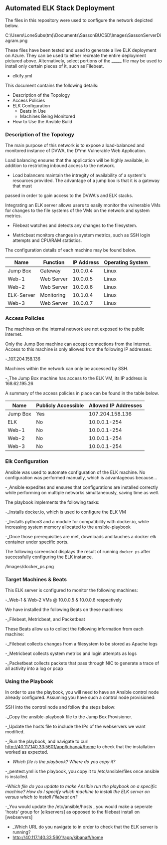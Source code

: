 ## Automated ELK Stack Deployment

The files in this repository were used to configure the network depicted below.

C:\Users\LoneSubs(tm)\Documents\SassonBUCSD\Images\SassonServerDiagram.png

These files have been tested and used to generate a live ELK deployment on Azure. They can be used to either recreate the entire deployment pictured above. Alternatively, select portions of the _____ file may be used to install only certain pieces of it, such as Filebeat.

  - elkify.yml

This document contains the following details:
- Description of the Topology
- Access Policies
- ELK Configuration
  - Beats in Use
  - Machines Being Monitored
- How to Use the Ansible Build


### Description of the Topology

The main purpose of this network is to expose a load-balanced and monitored instance of DVWA, the D*mn Vulnerable Web Application.

Load balancing ensures that the application will be highly available, in addition to restricting inbound access to the network.

- Load balancers maintain the intregity of availability of a system's resources provided. The advantage of a jump box is that it is a gateway that must

passed in order to gain access to the DVWA's and ELK stacks.

Integrating an ELK server allows users to easily monitor the vulnerable VMs for changes to the file systems of the VMs on the network and system metrics.

- Filebeat watches and detects any changes to the filesystem.

- Metricbeat monitors changes in system metrics, such as SSH login attempts and CPU/RAM statistics.

The configuration details of each machine may be found below.

| Name     | Function | IP Address | Operating System |
|----------|----------|------------|------------------|
| Jump Box | Gateway  | 10.0.0.4   | Linux            |
| Web-1    |Web Server| 10.0.0.5   | Linux            |
| Web-2    |Web Server| 10.0.0.6   | Linux            |
|ELK-Server|Monitoring| 10.1.0.4   | Linux            |
| Web-3    |Web Server| 10.0.0.7   | Linux            |

### Access Policies

The machines on the internal network are not exposed to the public Internet. 

Only the Jump Box machine can accept connections from the Internet. Access to this machine is only allowed from the following IP addresses:

-_107.204.158.136

Machines within the network can only be accessed by SSH.

-_The Jump Box machine has access to the ELK VM, its IP address is 168.62.195.26

A summary of the access policies in place can be found in the table below.

| Name     | Publicly Accessible | Allowed IP Addresses |
|----------|---------------------|----------------------|
| Jump Box | Yes                 | 107.204.158.136      |
|   ELK    | No                  | 10.0.0.1-254         |
|   Web-1  | No                  | 10.0.0.1-254         |
|   Web-2  | No                  | 10.0.0.1-254         |
|   Web-3  | No                  | 10.0.0.1-254         |
### Elk Configuration

Ansible was used to automate configuration of the ELK machine. No configuration was performed manually, which is advantageous because...

-_Ansible expedites and ensures that configurations are installed correctly while performing on multiple networks simultaneously, saving time as well.

The playbook implements the following tasks:

-_Installs docker.io, which is used to configure the ELK VM

-_Installs python3 and a module for compatibility with docker.io, while increasing system memory allocated to the ansible-playbook

-_Once those prerequisities are met, downloads and lauches a docker elk container under specific ports.

The following screenshot displays the result of running `docker ps` after successfully configuring the ELK instance.

 /Images/docker_ps.png

### Target Machines & Beats
This ELK server is configured to monitor the following machines:

-_Web-1 & Web-2 VMs @ 10.0.0.5 & 10.0.0.6 respectively

We have installed the following Beats on these machines:

-_Filebeat, Metricbeat, and Packetbeat

These Beats allow us to collect the following information from each machine:

-_Filebeat collects changes from a filesystem to be stored as Apache logs

-_Metricbeat collects system metrics and login attempts as logs

-_Packetbeat collects packets that pass through NIC to generate a trace of all activity into a log or pcap

### Using the Playbook
In order to use the playbook, you will need to have an Ansible control node already configured. Assuming you have such a control node provisioned: 

SSH into the control node and follow the steps below:

-_Copy the ansible-playbook file to the Jump Box Provisioner.

-_Update the hosts file to include the IPs of the webservers we want modified.

-_Run the playbook, and navigate to curl http://40.117.140.33:5601/app/kibana#/home to check that the installation worked as expected.

- _Which file is the playbook? Where do you copy it?_

-_pentest.yml is the playbook, you copy it to /etc/ansible/files once ansible is installed.

-_Which file do you update to make Ansible run the playbook on a specific machine? How do I specify which machine to install the ELK server on versus which to install Filebeat on?_

-_You would update the /etc/ansible/hosts , you would make a seperate 'hosts' group for [elkservers] as opposed to the filebeat install on [webservers]

- _Which URL do you navigate to in order to check that the ELK server is running?
-  http://40.117.140.33:5601/app/kibana#/home
